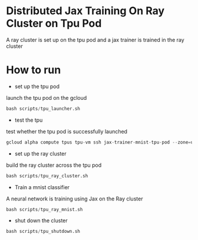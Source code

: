 # Distributed Jax Training On Ray Cluster on Tpu Pod 
A ray cluster is set up on the tpu pod and a jax trainer is trained in the ray cluster
# How to run 

- set up the tpu pod 

launch the tpu pod on the gcloud

```python
bash scripts/tpu_launcher.sh
```

- test the tpu 

test whether the tpu pod is successfully launched
```python
gcloud alpha compute tpus tpu-vm ssh jax-trainer-mnist-tpu-pod --zone=us-central1-a --command "sudo python3 -c \"import jax; print(jax.device_count(), jax.local_device_count())\"" --worker all
```

- set up the ray cluster

build the ray cluster across the tpu pod

```python
bash scripts/tpu_ray_cluster.sh
```

- Train a mnist classifier

A neural network is training using Jax on the Ray cluster


```python
bash scripts/tpu_ray_mnist.sh
```

- shut down the cluster 


```python
bash scripts/tpu_shutdown.sh
```